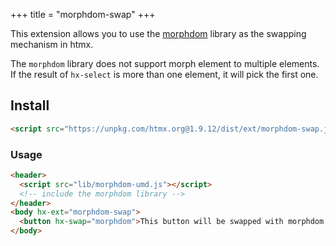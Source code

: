 +++
title = "morphdom-swap"
+++

This extension allows you to use the [morphdom](https://github.com/patrick-steele-idem/morphdom) library as the swapping
mechanism in htmx.

The `morphdom` library does not support morph element to multiple elements. If the result of `hx-select` is more than
one element, it will pick the first one.

## Install

```html
<script src="https://unpkg.com/htmx.org@1.9.12/dist/ext/morphdom-swap.js"></script>
```

### Usage

```html
<header>
  <script src="lib/morphdom-umd.js"></script>
  <!-- include the morphdom library -->
</header>
<body hx-ext="morphdom-swap">
  <button hx-swap="morphdom">This button will be swapped with morphdom!</button>
</body>
```

